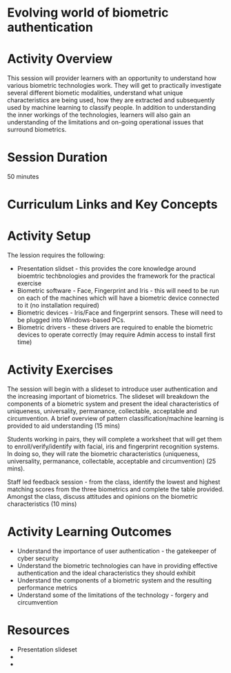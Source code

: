 # Evolving world of biometric authentication

# Activity Overview
This session will provider learners with an opportunity to understand how various biometric technologies work. They will get to practically investigate several different biometic modalities, understand what unique characteristics are being used, how they are extracted and subsequently used by machine learning to classify people. In addition to understanding the inner workings of the technologies, learners will also gain an understanding of the limitations and on-going operational issues that surround biometrics.

# Session Duration
50 minutes

# Curriculum Links and Key Concepts


# Activity Setup
<p>The lession requires the following:

<ul>
<li>Presentation slidset - this provides the core knowledge around bioemtric techbnologies and provides the framework for the practical exercise
<li>Biometric software - Face, Fingerprint and Iris - this will need to be run on each of the machines which will have a biometric device connected to it (no installation required) 
<li>Biometric devices - Iris/Face and fingerprint sensors. These will need to be plugged into Windows-based PCs.
<li>Biometric drivers - these drivers are required to enable the biometric devices to operate correctly (may require Admin access to install first time)</li>
</ul>
</p>

# Activity Exercises

The session will begin with a slideset to introduce user authentication and the increasing important of biometrics. The slideset will breakdown the components of a biometric system and present the ideal characteristics of uniqueness, universality, permanance, collectable, acceptable and circumvention. A brief overview of pattern classification/machine learning is provided to aid understanding (15 mins)

Students working in pairs, they will complete a worksheet that will get them to enroll/verify/identify with facial, iris and fingerprint recognition systems. In doing so, they will rate the biometric characteristics (uniqueness, universality, permanance, collectable, acceptable and circumvention) (25 mins).

Staff led feedback session - from the class, identify the lowest and highest matching scores from the three biometrics and complete the table provided. Amongst the class, discuss attitudes and opinions on the biometric characteristics (10 mins)
<p>


# Activity Learning Outcomes
<ul>
<li>Understand the importance of user authentication - the gatekeeper of cyber security
<li>Understand the biometric technologies can have in providing effective authentication and the ideal characteristics they should exhibit
<li>Understand the components of a biometric system and the resulting performance metrics
<li>Understand some of the limitations of the technology - forgery and circumvention</li>
</ul>

# Resources

<ul>
<li>Presentation slideset
<li>
<li>
</ul>

